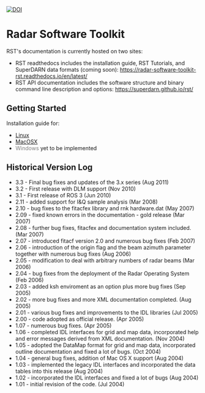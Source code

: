 [![DOI](https://zenodo.org/badge/74060190.svg)](https://zenodo.org/badge/latestdoi/74060190)

Radar Software Toolkit
========

RST's documentation is currently hosted on two sites:
- RST readthedocs includes the installation guide, RST Tutorials, and SuperDARN data formats (coming soon):
  https://radar-software-toolkit-rst.readthedocs.io/en/latest/
- RST API documentation includes the software structure and binary command line description and options: 
  https://superdarn.github.io/rst/

## Getting Started 

Installation guide for:
  - [Linux](https://radar-software-toolkit-rst.readthedocs.io/en/latest/user_guide/linux_install/)
  - [MacOSX](https://radar-software-toolkit-rst.readthedocs.io/en/latest/user_guide/mac_install/)
  - <font color="grey">Windows </font> yet to be implemented

## Historical Version Log

- 3.3   -  Final bug fixes and updates of the 3.x series (Aug 2011)
- 3.2   -  First release with DLM support (Nov 2010)
- 3.1   -  First release of ROS 3 (Jun 2010)
- 2.11  -  added support for I&Q sample analysis (Mar 2008)
- 2.10  -  bug fixes to the fitacfex library and rnk hardware.dat (May 2007)
- 2.09  -  fixed known errors in the documentation - gold release (Mar 2007)
- 2.08  -  further bug fixes, fitacfex and documentation system
           included. (Mar 2007)
- 2.07  -  introduced fitacf version 2.0 and numerous bug fixes (Feb 2007)
- 2.06  -  introduction of the origin flag and the beam azimuth parameter
           together with numerous bug fixes (Aug 2006)
- 2.05  -  modification to deal with arbitrary numbers of radar beams (Mar 2006)
- 2.04  -  bug fixes from the deployment of the Radar Operating System (Feb 2006)
- 2.03  -  added ksh enviroment as an option plus more bug fixes (Sep 2005)
- 2.02  -  more bug fixes and more XML documentation completed. (Aug 2005)
- 2.01  -  various bug fixes and improvements to the IDL libraries (Jul 2005)
- 2.00  -  code adopted as official release. (Apr 2005)
- 1.07  -  numerous bug fixes. (Apr 2005)
- 1.06  -  completed IDL interfaces for grid and map data, incorporated help
           and error messages derived from XML documentation. (Nov 2004)
- 1.05  -  adopted the DataMap format for grid and map data, incorporated
           outline documentation and fixed a lot of bugs. (Oct 2004)
- 1.04  -  general bug fixes, addition of Mac OS X support (Aug 2004)
- 1.03  -  implemented the legacy IDL interfaces and incorporated the
           data tables into this release (Aug 2004)
- 1.02  -  incorporated the IDL interfaces and fixed a lot of bugs (Aug 2004)
- 1.01  -  initial revision of the code. (Jul 2004)

